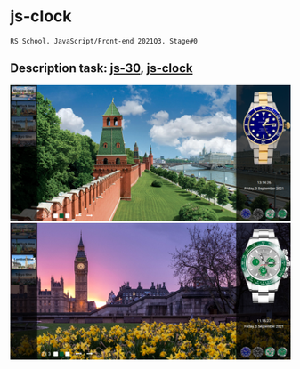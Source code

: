 # js-clock

```
RS School. JavaScript/Front-end 2021Q3. Stage#0
```

## Description task: [js-30](https://github.com/rolling-scopes-school/tasks/blob/master/tasks/js30/js30.md), [js-clock](https://github.com/rolling-scopes-school/tasks/blob/master/tasks/js30/js30-2.md)

![js-clock](js-clock/screenshots/js-clock-1.png "demo js-clock")
![js-clock](js-clock/screenshots/js-clock-2.png "demo js-clock")